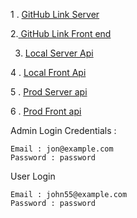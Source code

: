 1 . [GitHub Link Server ](https://github.com/Shihab2022/Lost-And-Found/tree/main/server)

2.[ GitHub Link Front end ](https//github.com/Shihab2022/Lost-And-Found/tree/main/front-end)

3. [Local Server Api](http://localhost:5000/)

4 . [Local Front Api](http://localhost:3000/)

5 . [Prod Server api](https://assignment9-omega.vercel.app/)

6 . [Prod Front api ](https://front-end-psi-tan.vercel.app/)

Admin Login Credentials :

```
Email : jon@example.com
Password : password

```

User Login

```
Email : john55@example.com
Password : password
```
